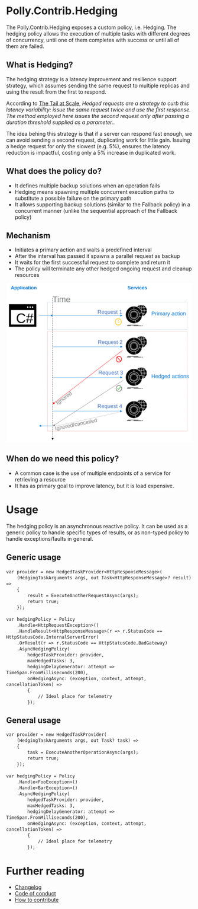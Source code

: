 # Polly.Contrib.Hedging

The Polly.Contrib.Hedging exposes a custom policy, i.e. Hedging.
The hedging policy allows the execution of multiple tasks with different degrees of concurrency, until one of them completes with success or until all of them are failed.

## What is Hedging?

The hedging strategy is a latency improvement and resilience support strategy, which assumes sending the same request to multiple replicas and using the result from the first to respond. 

According to [The Tail at Scale](http://cacm.acm.org/magazines/2013/2/160173-the-tail-at-scale/fulltext),
<i>Hedged requests are a strategy to curb this latency variability: issue the same request twice and use the first response. The method employed here issues the second request only after passing a duration threshold supplied as a parameter.</i>.

The idea behing this strategy is that if a server can respond fast enough, we can avoid sending a second request, duplicating work for little gain. Issuing a hedge request for only the slowest (e.g. 5%), ensures the latency reduction is impactful, costing only a 5% increase in duplicated work.

## What does the policy do?

- It defines multiple backup solutions when an operation fails
- Hedging means spawning multiple concurrent execution paths to substitute a possible failure on the primary path
- It allows supporting backup solutions (similar to the Fallback policy) in a concurrent manner (unlike the sequential approach of the Fallback policy)

## Mechanism

- Initiates a primary action and waits a predefined interval
- After the interval has passed it spawns a parallel request as backup
- It waits for the first successful request to complete and return it
- The policy will terminate any other hedged ongoing request and cleanup resources

![Figure: 1](docs/img/hedging1.svg)

## When do we need this policy?

- A common case is the use of multiple endpoints of a service for retrieving a resource
- It has as primary goal to improve latency, but it is load expensive.

# Usage

The hedging policy is an asynchronous reactive policy. It can be used as a generic policy to handle specific types of results, or as non-typed policy to handle exceptions/faults in general.

## Generic usage
    var provider = new HedgedTaskProvider<HttpResponseMessage>(
        (HedgingTaskArguments args, out Task<HttpResponseMessage>? result) =>
        {
            result = ExecuteAnotherRequestAsync(args);
            return true;
        });

    var hedgingPolicy = Policy
        .Handle<HttpRequestException>()
        .HandleResult<HttpResponseMessage>(r => r.StatusCode == HttpStatusCode.InternalServerError)
        .OrResult(r => r.StatusCode == HttpStatusCode.BadGateway)
        .AsyncHedgingPolicy(
            hedgedTaskProvider: provider,
            maxHedgedTasks: 3,
            hedgingDelayGenerator: attempt => TimeSpan.FromMilliseconds(200),
            onHedgingAsync: (exception, context, attempt, cancellationToken) =>
            {
                // Ideal place for telemetry
            });

## General usage
    var provider = new HedgedTaskProvider(
        (HedgingTaskArguments args, out Task? task) =>
        {
            task = ExecuteAnotherOperationAsync(args);
            return true;
        });

    var hedgingPolicy = Policy
        .Handle<FooException>()
        .Handle<BarException>()
        .AsyncHedgingPolicy(
            hedgedTaskProvider: provider,
            maxHedgedTasks: 3,
            hedgingDelayGenerator: attempt => TimeSpan.FromMilliseconds(200),
            onHedgingAsync: (exception, context, attempt, cancellationToken) =>
            {
                // Ideal place for telemetry
            });

# Further reading

- [Changelog](docs/CHANGELOG.md)
- [Code of conduct](docs/CODE_OF_CONDUCT.md)
- [How to contribute](docs/CONTRIBUTING.md)